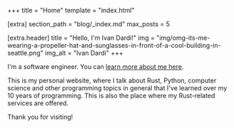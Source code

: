 +++
title = "Home"
template = "index.html"

[extra]
section_path = "blog/_index.md"
max_posts = 5

[extra.header]
title = "Hello, I'm Ivan Dardi!"
img = "img/omg-its-me-wearing-a-propeller-hat-and-sunglasses-in-front-of-a-cool-building-in-seattle.png"
img_alt = "Ivan Dardi"
+++

I'm a software engineer. You can [learn more about me here](/about).

This is my personal website, where I talk about Rust, Python, computer science
and other programming topics in general that I've learned over my 10 years of
programming. This is also the place where my Rust-related services are offered.


Thank you for visiting!
